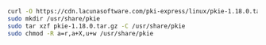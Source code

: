 ﻿```sh
curl -O https://cdn.lacunasoftware.com/pki-express/linux/pkie-1.18.0.tar.gz
sudo mkdir /usr/share/pkie
sudo tar xzf pkie-1.18.0.tar.gz -C /usr/share/pkie
sudo chmod -R a=r,a+X,u+w /usr/share/pkie
```
